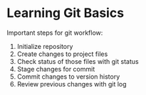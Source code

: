 # Learning Git Basics #

Important steps for git workflow:

1. Initialize repository
2. Create changes to project files
3. Check status of those files with git status
4. Stage changes for commit
5. Commit changes to version history
6. Review previous changes with git log
